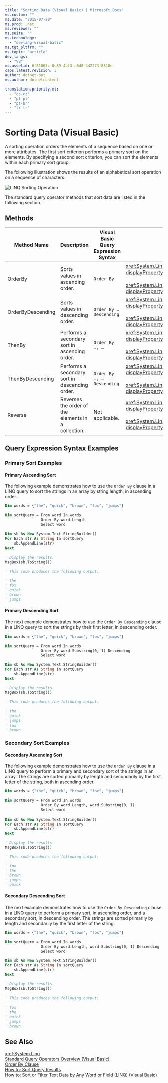 ```yaml
---
title: "Sorting Data (Visual Basic) | Microsoft Docs"
ms.custom: ""
ms.date: "2015-07-20"
ms.prod: .net
ms.reviewer: ""
ms.suite: ""
ms.technology: 
  - "devlang-visual-basic"
ms.tgt_pltfrm: ""
ms.topic: "article"
dev_langs: 
  - "VB"
ms.assetid: 6f81065c-0c89-4bf3-a6d8-442273f8810e
caps.latest.revision: 3
author: dotnet-bot
ms.author: dotnetcontent

translation.priority.mt: 
  - "cs-cz"
  - "pl-pl"
  - "pt-br"
  - "tr-tr"
---
```

# Sorting Data (Visual Basic)
A sorting operation orders the elements of a sequence based on one or more attributes. The first sort criterion performs a primary sort on the elements. By specifying a second sort criterion, you can sort the elements within each primary sort group.  
  
 The following illustration shows the results of an alphabetical sort operation on a sequence of characters.  
  
 ![LINQ Sorting Operation](../../../../csharp/programming-guide/concepts/linq/media/linq_ordering.png "LINQ_Ordering")  
  
 The standard query operator methods that sort data are listed in the following section.  
  
## Methods  
  
|Method Name|Description|Visual Basic Query Expression Syntax|More Information|  
|-----------------|-----------------|------------------------------------------|----------------------|  
|OrderBy|Sorts values in ascending order.|`Order By`|<xref:System.Linq.Enumerable.OrderBy%2A?displayProperty=fullName><br /><br /> <xref:System.Linq.Queryable.OrderBy%2A?displayProperty=fullName>|  
|OrderByDescending|Sorts values in descending order.|`Order By … Descending`|<xref:System.Linq.Enumerable.OrderByDescending%2A?displayProperty=fullName><br /><br /> <xref:System.Linq.Queryable.OrderByDescending%2A?displayProperty=fullName>|  
|ThenBy|Performs a secondary sort in ascending order.|`Order By …, …`|<xref:System.Linq.Enumerable.ThenBy%2A?displayProperty=fullName><br /><br /> <xref:System.Linq.Queryable.ThenBy%2A?displayProperty=fullName>|  
|ThenByDescending|Performs a secondary sort in descending order.|`Order By …, … Descending`|<xref:System.Linq.Enumerable.ThenByDescending%2A?displayProperty=fullName><br /><br /> <xref:System.Linq.Queryable.ThenByDescending%2A?displayProperty=fullName>|  
|Reverse|Reverses the order of the elements in a collection.|Not applicable.|<xref:System.Linq.Enumerable.Reverse%2A?displayProperty=fullName><br /><br /> <xref:System.Linq.Queryable.Reverse%2A?displayProperty=fullName>|  
  
## Query Expression Syntax Examples  
  
### Primary Sort Examples  
  
#### Primary Ascending Sort  
 The following example demonstrates how to use the `Order By` clause in a LINQ query to sort the strings in an array by string length, in ascending order.  
  
```vb  
Dim words = {"the", "quick", "brown", "fox", "jumps"}  
  
Dim sortQuery = From word In words   
                Order By word.Length   
                Select word  
  
Dim sb As New System.Text.StringBuilder()  
For Each str As String In sortQuery  
    sb.AppendLine(str)  
Next  
  
' Display the results.  
MsgBox(sb.ToString())  
  
' This code produces the following output:  
  
' the  
' fox  
' quick  
' brown  
' jumps  
```  
  
#### Primary Descending Sort  
 The next example demonstrates how to use the `Order By Descending` clause in a LINQ query to sort the strings by their first letter, in descending order.  
  
```vb  
Dim words = {"the", "quick", "brown", "fox", "jumps"}  
  
Dim sortQuery = From word In words   
                Order By word.Substring(0, 1) Descending   
                Select word  
  
Dim sb As New System.Text.StringBuilder()  
For Each str As String In sortQuery  
    sb.AppendLine(str)  
Next  
  
' Display the results.  
MsgBox(sb.ToString())  
  
' This code produces the following output:  
  
' the  
' quick  
' jumps  
' fox  
' brown  
```  
  
### Secondary Sort Examples  
  
#### Secondary Ascending Sort  
 The following example demonstrates how to use the `Order By` clause in a LINQ query to perform a primary and secondary sort of the strings in an array. The strings are sorted primarily by length and secondarily by the first letter of the string, both in ascending order.  
  
```vb  
Dim words = {"the", "quick", "brown", "fox", "jumps"}  
  
Dim sortQuery = From word In words   
                Order By word.Length, word.Substring(0, 1)   
                Select word  
  
Dim sb As New System.Text.StringBuilder()  
For Each str As String In sortQuery  
    sb.AppendLine(str)  
Next  
  
' Display the results.  
MsgBox(sb.ToString())  
  
' This code produces the following output:  
  
' fox  
' the  
' brown  
' jumps  
' quick  
```  
  
#### Secondary Descending Sort  
 The next example demonstrates how to use the `Order By Descending` clause in a LINQ query to perform a primary sort, in ascending order, and a secondary sort, in descending order. The strings are sorted primarily by length and secondarily by the first letter of the string.  
  
```vb  
Dim words = {"the", "quick", "brown", "fox", "jumps"}  
  
Dim sortQuery = From word In words   
                Order By word.Length, word.Substring(0, 1) Descending   
                Select word  
  
Dim sb As New System.Text.StringBuilder()  
For Each str As String In sortQuery  
    sb.AppendLine(str)  
Next  
  
' Display the results.  
MsgBox(sb.ToString())  
  
' This code produces the following output:  
  
' fox  
' the  
' quick  
' jumps  
' brown  
```  
  
## See Also  
 <xref:System.Linq>   
 [Standard Query Operators Overview (Visual Basic)](../../../../visual-basic/programming-guide/concepts/linq/standard-query-operators-overview.md)   
 [Order By Clause](../../../../visual-basic/language-reference/queries/order-by-clause.md)   
 [How to: Sort Query Results](../../../../visual-basic/programming-guide/language-features/linq/how-to-sort-query-results-by-using-linq.md)   
 [How to: Sort or Filter Text Data by Any Word or Field (LINQ) (Visual Basic)](../../../../visual-basic/programming-guide/concepts/linq/how-to-sort-or-filter-text-data-by-any-word-or-field-linq.md)
